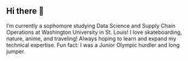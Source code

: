 ## Hi there 👋
I’m currently a sophomore studying Data Science and Supply Chain Operations at Washington University in St. Louis!
I love skateboarding, nature, anime, and traveling!
Always hoping to learn and expand my technical expertise.
Fun fact: I was a Junior Olympic hurdler and long jumper.
<!--
**g-seaton/g-seaton** is a ✨ _special_ ✨ repository because its `README.md` (this file) appears on your GitHub profile.

Here are some ideas to get you started:

- 
-->

